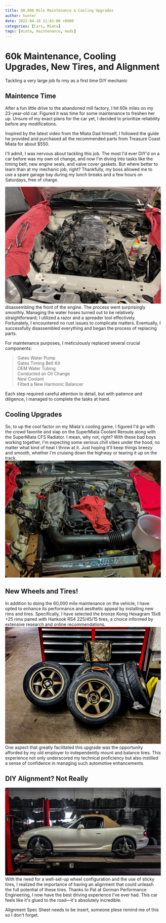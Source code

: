 ```yaml
---
title: 60,000 Mile Maintenance & Cooling Upgrades
author: hunter
date: 2022-04-16 11:43:00 +0800
categories: [Cars, Miata]
tags: [miata, maintenance, mods]
---
```


# 60k Maintenance, Cooling Upgrades, New Tires, and Alignment 
Tackling a very large job fo rmy as a first time DIY mechanic

## Maintence Time
After a fun little drive to the abandoned mill factory, I hit 60k miles on my 23-year-old car. Figured it was time for some maintenance to freshen her up. Unsure of my exact plans for the car yet, I decided to prioritize reliability before any modifications.

Inspired by the latest video from the Miata Dad himself, I followed the guide he provided and purchased all the recommended parts from Treasure Coast Miata for about $550.

I'll admit, I was nervous about tackling this job. The most I'd ever DIY'd on a car before was my own oil change, and now I'm diving into tasks like the timing belt, new engine seals, and valve cover gaskets. But where better to learn than at my mechanic job, right? Thankfully, my boss allowed me to use a spare garage bay during my lunch breaks and a few hours on Saturdays, free of charge.

![Engine Bay Taken Apart](https://raw.githubusercontent.com/HunterCustom/HunterCustom.github.io/master/assets/img/60k%20Maint/IMG_5881%20(2).jpg)
disassembling the front of the engine. The process went surprisingly smoothly. Managing the water hoses turned out to be relatively straightforward; I utilized a razor and a spreader tool effectively. Fortunately, I encountered no rust issues to complicate matters. Eventually, I successfully disassembled everything and began the process of replacing parts.

For maintenance purposes, I meticulously replaced several crucial components:

> Gates Water Pump
\
Gates Timing Belt Kit
\
OEM Water Tubing
\
Conducted an Oil Change
\
New Coolant
\
Fitted a New Harmonic Balancer

Each step required careful attention to detail, but with patience and diligence, I managed to complete the tasks at hand.

## Cooling Upgrades
So, to up the cool factor on my Miata's cooling game, I figured I'd go with the crowd favorite and slap on the SuperMiata Coolant Reroute along with the SuperMiata CFS Radiator. I mean, why not, right? With these bad boys working together, I'm expecting some serious chill vibes under the hood, no matter what kind of heat I throw at it. Just hoping it'll keep things breezy and smooth, whether I'm cruising down the highway or tearing it up on the track.
![Engine Bay with upgrades](https://raw.githubusercontent.com/HunterCustom/HunterCustom.github.io/master/assets/img/60k%20Maint/IMG_5988.jpg)

## New Wheels and Tires!

In addition to doing the 60,000 mile maintenance on the vehicle, I have opted to enhance its performance and aesthetic appeal by installing new rims and tires. Specifically, I have selected the bronze Konig Hexagram 15x8 +25 rims paired with Hankook RS4 225/45/15 tires, a choice informed by extensive research and online recommendations.
![New Rims mounted](https://raw.githubusercontent.com/HunterCustom/HunterCustom.github.io/master/assets/img/60k%20Maint/IMG_6098.jpg)
One aspect that greatly facilitated this upgrade was the opportunity afforded by my old employer to independently mount and balance tires. This experience not only underscored my technical proficiency but also instilled a sense of confidence in managing such automotive enhancements.

## DIY Alignment? Not Really

![Miata on Alignment](https://raw.githubusercontent.com/HunterCustom/HunterCustom.github.io/master/assets/img/60k%20Maint/IMG_6236_jpg.jpg)
With the need for a well-set-up wheel configuration and the use of sticky tires, I realized the importance of having an alignment that could unleash the full potential of these tires. Thanks to Pat at Gorman Performance Engineering, I now have the best driving experience I've ever had. This car feels like it's glued to the road—it's absolutely incredible.

Alignment Spec Sheet needs to be insert, someone plese remind me of this so I don't forget.
